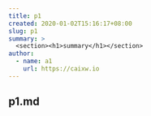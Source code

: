 ```yaml
---
title: p1
created: 2020-01-02T15:16:17+08:00
slug: p1
summary: >
  <section><h1>summary</h1></section>
author:
  - name: a1
    url: https://caixw.io
---
```


## p1.md
